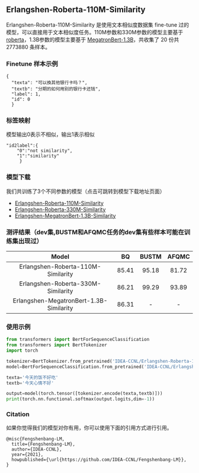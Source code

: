 ## Erlangshen-Roberta-110M-Similarity

Erlangshen-Roberta-110M-Similarity 是使用文本相似度数据集 fine-tune 过的模型，可以直接用于文本相似度任务。110M参数和330M参数的模型主要基于 [roberta](https://huggingface.co/hfl/chinese-roberta-wwm-ext)，1.3B参数的模型主要基于 [MegatronBert-1.3B](https://huggingface.co/IDEA-CCNL/Erlangshen-MegatronBert-1.3B)，共收集了 20 份共 2773880 条样本。


### Finetune 样本示例
```
{
  "texta": "可以換其他银行卡吗？", 
  "textb": "分期的如何用别的银行卡还钱", 
  "label": 1, 
  "id": 0
  }
```

### 标签映射
模型输出0表示不相似，输出1表示相似
```
"id2label":{
    "0":"not similarity",
    "1":"similarity"
     }
```

### 模型下载
我们共训练了3个不同参数的模型（点击可跳转到模型下载地址页面）
- [Erlangshen-Roberta-110M-Similarity](https://huggingface.co/IDEA-CCNL/Erlangshen-Roberta-110M-Similarity)
- [Erlangshen-Roberta-330M-Similarity](https://huggingface.co/IDEA-CCNL/Erlangshen-Roberta-330M-Similarity)
- [Erlangshen-MegatronBert-1.3B-Similarity](https://huggingface.co/IDEA-CCNL/Erlangshen-MegatronBert-1.3B-Similarity)


### 测评结果（dev集,BUSTM和AFQMC任务的dev集有些样本可能在训练集出现过）

|                  Model                  |  BQ   | BUSTM | AFQMC |
| :-------------------------------------: | :---: | :---: | :---: |
|   Erlangshen-Roberta-110M-Similarity    | 85.41 | 95.18 | 81.72 |
|   Erlangshen-Roberta-330M-Similarity    | 86.21 | 99.29 | 93.89 |
| Erlangshen-MegatronBert-1.3B-Similarity | 86.31 |   -   |   -   |


### 使用示例
```python
from transformers import BertForSequenceClassification
from transformers import BertTokenizer
import torch

tokenizer=BertTokenizer.from_pretrained('IDEA-CCNL/Erlangshen-Roberta-110M-Similarity')
model=BertForSequenceClassification.from_pretrained('IDEA-CCNL/Erlangshen-Roberta-110M-Similarity')

texta='今天的饭不好吃'
textb='今天心情不好'

output=model(torch.tensor([tokenizer.encode(texta,textb)]))
print(torch.nn.functional.softmax(output.logits,dim=-1))

```


### Citation
如果你觉得我们的模型对你有用，你可以使用下面的引用方式进行引用。
```
@misc{Fengshenbang-LM,
  title={Fengshenbang-LM},
  author={IDEA-CCNL},
  year={2021},
  howpublished={\url{https://github.com/IDEA-CCNL/Fengshenbang-LM}},
}
```